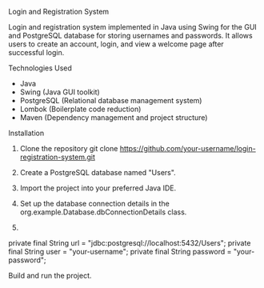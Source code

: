 Login and Registration System

Login and registration system implemented in Java using Swing for the GUI and PostgreSQL database for storing usernames and passwords. 
It allows users to create an account, login, and view a welcome page after successful login.

Technologies Used
- Java
- Swing (Java GUI toolkit)
- PostgreSQL (Relational database management system)
- Lombok (Boilerplate code reduction)
- Maven (Dependency management and project structure)

Installation
1. Clone the repository
git clone https://github.com/your-username/login-registration-system.git

2. Create a PostgreSQL database named "Users".

3. Import the project into your preferred Java IDE.

4. Set up the database connection details in the org.example.Database.dbConnectionDetails class.
5. 
private final String url = "jdbc:postgresql://localhost:5432/Users";
private final String user = "your-username";
private final String password = "your-password";

Build and run the project.
